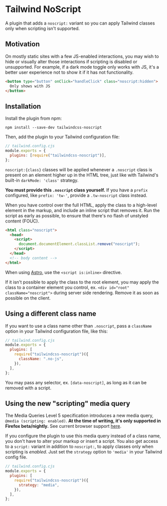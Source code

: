 # Tailwind NoScript

A plugin that adds a `noscript:` variant so you can apply Tailwind classes only when scripting isn't supported.

## Motivation

On mostly static sites with a few JS-enabled interactions, you may wish to hide or visually alter
those interactions if scripting is disabled or unsupported. For example, if a dark mode toggle only
works with JS, it's a better user experience not to show it if it has not functionality.

```html
<button type="button" onClick="handleClick" class="noscript:hidden">
  Only shows with JS
</button>
```

## Installation

Install the plugin from npm:

```
npm install --save-dev tailwindcss-noscript
```

Then, add the plugin to your Tailwind configuration file:

```js
// tailwind.config.cjs
module.exports = {
  plugins: [require("tailwindcss-noscript")],
};
```

`noscript:{class}` classes will be applied whenever a `.noscript` class is present on an element
higher up in the HTML tree, just like with Tailwind's built-in `darkMode: 'class'` strategy.

**You must provide this `.noscript` class yourself.** If you have a `prefix` configured,
like `prefix: 'tw-'`, provide a `.tw-noscript` class instead.

When you have control over the full HTML, apply the class to a high-level element in the markup, and
include an inline script that removes it. Run the script as early as possible, to ensure that there's
no flash of unstyled content (FOUC).

```html
<html class="noscript">
  <head>
    <script>
      document.documentElement.classList.remove("noscript");
    </script>
  </head>
  <!-- body content -->
</html>
```

When using [Astro](https://astro.build), use the `<script is:inline>` directive.

If it isn't possible to apply the class to the root element, you may apply the class to a container
element you control, ex. `<div id="root" className="noscript">` during server side rendering. Remove
it as soon as possible on the client.

## Using a different class name

If you want to use a class name other than `.noscript`, pass a `className` option in your Tailwind
configuration file, like this:

```js
// tailwind.config.cjs
module.exports = {
  plugins: [
    require("tailwindcss-noscript")({
      className: ".no-js",
    }),
  ],
};
```

You may pass any selector, ex. `[data-noscript]`, as long as it can be removed with a script.

## Using the new "scripting" media query

The Media Queries Level 5 specification introduces a new media query, `@media (scripting: enabled)`.
**At the time of writing, it's only supported in Firefox beta/nightly.** See current browser support
[here](https://caniuse.com/mdn-css_at-rules_media_scripting).

If you configure the plugin to use this media query instead of a class name, you don't have to
alter your markup or insert a script. You also get access to a `script:` variant in addition to
`noscript:`, to apply classes only when scripting is _enabled_. Just set the `strategy` option to
`'media'` in your Tailwind config file.

```js
// tailwind.config.cjs
module.exports = {
  plugins: [
    require("tailwindcss-noscript")({
      strategy: "media",
    }),
  ],
};
```
